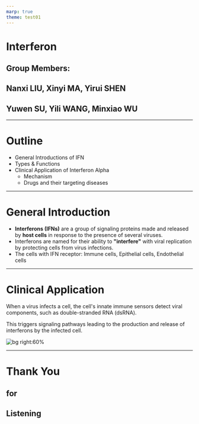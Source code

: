 ```yaml
---
marp: true
theme: test01
---
```


<!-- 使用 "title" class 来创建封面 -->
<!-- _class: title -->

# Interferon

## Group Members:
## Nanxi LIU, Xinyi MA, Yirui SHEN
## Yuwen SU, Yili WANG, Minxiao WU


---

# Outline

* General Introductions of IFN
* Types & Functions
* Clinical Application of Interferon Alpha
  * Mechanism
  * Drugs and their targeting diseases
  
---

# General Introduction

*   **Interferons (IFNs)** are a group of signaling proteins made and released by **host cells** in response to the presence of several viruses.
*   Interferons are named for their ability to **"interfere"** with viral replication by protecting cells from virus infections.
*   The cells with IFN receptor: Immune cells, Epithelial cells, Endothelial cells

---

<!-- 这是一个两栏布局的例子，Marp内置了 "lead" class -->
<!-- _class: lead -->

# Clinical Application

When a virus infects a cell, the cell's innate immune sensors detect viral components, such as double-stranded RNA (dsRNA).

This triggers signaling pathways leading to the production and release of interferons by the infected cell.

![bg right:60%](https://i.imgur.com/71o0T4U.png)

---

<!-- 使用 "thankyou" class 创建致谢页 -->
<!-- _class: thankyou -->

# Thank You
## for
## Listening